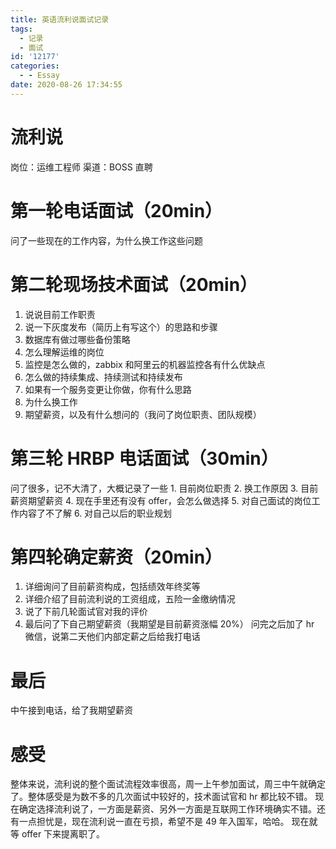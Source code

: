 ```yaml
---
title: 英语流利说面试记录
tags:
  - 记录
  - 面试
id: '12177'
categories:
  - - Essay
date: 2020-08-26 17:34:55
---
```


# 流利说

岗位：运维工程师 渠道：BOSS 直聘

# 第一轮电话面试（20min）

问了一些现在的工作内容，为什么换工作这些问题
<!--more-->
# 第二轮现场技术面试（20min）

1.  说说目前工作职责
2.  说一下灰度发布（简历上有写这个）的思路和步骤
3.  数据库有做过哪些备份策略
4.  怎么理解运维的岗位
5.  监控是怎么做的，zabbix 和阿里云的机器监控各有什么优缺点
6.  怎么做的持续集成、持续测试和持续发布
7.  如果有一个服务变更让你做，你有什么思路
8.  为什么换工作
9.  期望薪资，以及有什么想问的（我问了岗位职责、团队规模）

# 第三轮 HRBP 电话面试（30min）

问了很多，记不大清了，大概记录了一些 1. 目前岗位职责 2. 换工作原因 3. 目前薪资期望薪资 4. 现在手里还有没有 offer，会怎么做选择 5. 对自己面试的岗位工作内容了不了解 6. 对自己以后的职业规划

# 第四轮确定薪资（20min）

1.  详细询问了目前薪资构成，包括绩效年终奖等
2.  详细介绍了目前流利说的工资组成，五险一金缴纳情况
3.  说了下前几轮面试官对我的评价
4.  最后问了下自己期望薪资（我期望是目前薪资涨幅 20%） 问完之后加了 hr 微信，说第二天他们内部定薪之后给我打电话

# 最后

中午接到电话，给了我期望薪资

# 感受

整体来说，流利说的整个面试流程效率很高，周一上午参加面试，周三中午就确定了。整体感受是为数不多的几次面试中较好的，技术面试官和 hr 都比较不错。 现在确定选择流利说了，一方面是薪资、另外一方面是互联网工作环境确实不错。还有一点担忧是，现在流利说一直在亏损，希望不是 49 年入国军，哈哈。 现在就等 offer 下来提离职了。